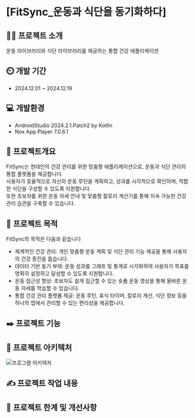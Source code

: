 # [FitSync_운동과 식단을 동기화하다]

## 👨‍🏫 프로젝트 소개
운동 라이브러리와 식단 라이브러리를 제공하는 통합 건강 애플리케이션

## ⏲️ 개발 기간
- 2024.12.01 ~ 2024.12.19

## 💻 개발환경
- AndroidStudio 2024.2.1.Patch2 by Kotlin
- Nox App Player 7.0.6.1


## 📌 프로젝트개요
FitSync는 현대인의 건강 관리를 위한 맞춤형 애플리케이션으로, 운동과 식단 관리의 통합 플랫폼을 제공합니다. <br>
사용자가 효율적으로 자신의 운동 루틴을 계획하고, 성과를 시각적으로 확인하며, 적합한 식단을 구성할 수 있도록 지원합니다. <br>
또한 초보자를 위한 운동 자세 안내 및 맞춤형 칼로리 계산기를 통해 지속 가능한 건강 관리 습관을 구축할 수 있습니다. 


## 📏 프로젝트 목적
FitSync의 목적은 다음과 같습니다 <br>

- 체계적인 건강 관리: 개인 맞춤형 운동 계획 및 식단 관리 기능 제공을 통해 사용자의 건강 증진을 돕습니다.
- 데이터 기반 동기 부여: 운동 성과를 그래프 및 통계로 시각화하여 사용자가 목표를 명확히 설정하고 달성할 수 있도록 지원합니다.
- 운동 접근성 향상: 초보자도 쉽게 접근할 수 있는 숏폼 운동 영상을 통해 올바른 운동 자세를 학습할 수 있습니다.
- 통합 건강 관리 플랫폼 제공: 운동 루틴, 휴식 타이머, 칼로리 계산, 식단 정보 등을 하나의 앱에서 관리할 수 있는 편리성을 제공합니다.
  
## ✒️ 프로젝트 기능


## 🔨 프로젝트 아키텍처
![프로그램 아키텍처](https://github.com/user-attachments/assets/cc607aa4-7964-4fe7-8c5c-4e64a1304d77) <br>


## ✍ 프로젝트 작업 내용


## 🔎 프로젝트 한계 및 개선사항
